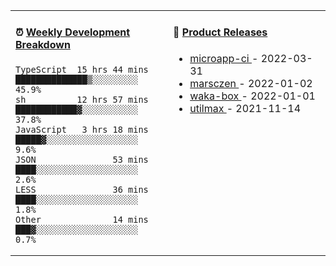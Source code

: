 <table width="800px">
<tr>
<td valign="top" width="50%">

####  ⏰  <a href="https://gist.github.com/marsczen/0c39a3e7b4a372c6cff4a8714271308c" target="_blank">Weekly Development Breakdown</a>

<!-- code_time starts -->

```text
TypeScript  15 hrs 44 mins  ██████████████▒░░░░░░░░░  45.9%
sh          12 hrs 57 mins  ████████████▓░░░░░░░░░░░  37.8%
JavaScript   3 hrs 18 mins  █████▓░░░░░░░░░░░░░░░░░░   9.6%
JSON               53 mins  ████░░░░░░░░░░░░░░░░░░░░   2.6%
LESS               36 mins  ████░░░░░░░░░░░░░░░░░░░░   1.8%
Other              14 mins  ███▓░░░░░░░░░░░░░░░░░░░░   0.7%
```

<!-- code_time ends -->
</td>
<td valign="top" width="50%">

#### 🌾 <a href="https://github.com/marsczen/marsczen/blob/master/releases.md" target="_blank">Product Releases</a>

<!-- recent_releases starts -->
* <a href='https://github.com/marsczen/microapp-ci/releases/tag/v0.0.2' target='_blank'>microapp-ci </a> - 2022-03-31
* <a href='https://github.com/marsczen/marsczen/releases/tag/v0.0.1' target='_blank'>marsczen </a> - 2022-01-02
* <a href='https://github.com/marsczen/waka-box/releases/tag/v3.0.1' target='_blank'>waka-box </a> - 2022-01-01
* <a href='https://github.com/marsczen/utilmax/releases/tag/v1.0.6' target='_blank'>utilmax </a> - 2021-11-14
<!-- recent_releases ends -->

</td>
</tr>
  </table>
